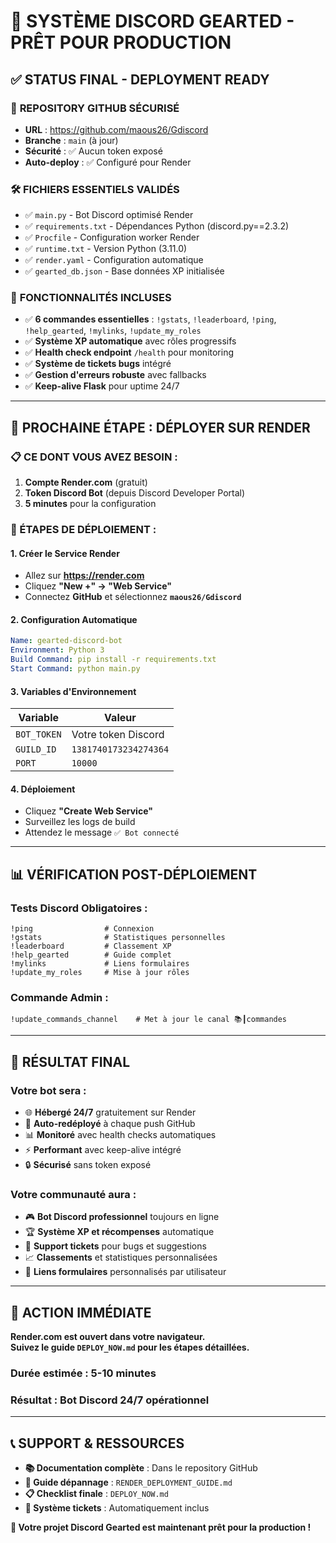 # 🎉 SYSTÈME DISCORD GEARTED - PRÊT POUR PRODUCTION

## ✅ STATUS FINAL - DEPLOYMENT READY

### 🎯 **REPOSITORY GITHUB SÉCURISÉ**
- **URL** : https://github.com/maous26/Gdiscord
- **Branche** : `main` (à jour)
- **Sécurité** : ✅ Aucun token exposé
- **Auto-deploy** : ✅ Configuré pour Render

### 🛠️ **FICHIERS ESSENTIELS VALIDÉS**
- ✅ `main.py` - Bot Discord optimisé Render
- ✅ `requirements.txt` - Dépendances Python (discord.py==2.3.2)
- ✅ `Procfile` - Configuration worker Render
- ✅ `runtime.txt` - Version Python (3.11.0)
- ✅ `render.yaml` - Configuration automatique
- ✅ `gearted_db.json` - Base données XP initialisée

### 🤖 **FONCTIONNALITÉS INCLUSES**
- ✅ **6 commandes essentielles** : `!gstats`, `!leaderboard`, `!ping`, `!help_gearted`, `!mylinks`, `!update_my_roles`
- ✅ **Système XP automatique** avec rôles progressifs
- ✅ **Health check endpoint** `/health` pour monitoring
- ✅ **Système de tickets bugs** intégré
- ✅ **Gestion d'erreurs robuste** avec fallbacks
- ✅ **Keep-alive Flask** pour uptime 24/7

---

## 🚀 **PROCHAINE ÉTAPE : DÉPLOYER SUR RENDER**

### **📋 CE DONT VOUS AVEZ BESOIN :**
1. **Compte Render.com** (gratuit)
2. **Token Discord Bot** (depuis Discord Developer Portal)
3. **5 minutes** pour la configuration

### **🎯 ÉTAPES DE DÉPLOIEMENT :**

#### **1. Créer le Service Render**
- Allez sur **https://render.com**
- Cliquez **"New +" → "Web Service"**
- Connectez **GitHub** et sélectionnez **`maous26/Gdiscord`**

#### **2. Configuration Automatique**
```yaml
Name: gearted-discord-bot
Environment: Python 3
Build Command: pip install -r requirements.txt
Start Command: python main.py
```

#### **3. Variables d'Environnement**
| Variable | Valeur |
|----------|---------|
| `BOT_TOKEN` | Votre token Discord |
| `GUILD_ID` | `1381740173234274364` |
| `PORT` | `10000` |

#### **4. Déploiement**
- Cliquez **"Create Web Service"**
- Surveillez les logs de build
- Attendez le message `✅ Bot connecté`

---

## 📊 **VÉRIFICATION POST-DÉPLOIEMENT**

### **Tests Discord Obligatoires :**
```discord
!ping                # Connexion
!gstats              # Statistiques personnelles  
!leaderboard         # Classement XP
!help_gearted        # Guide complet
!mylinks             # Liens formulaires
!update_my_roles     # Mise à jour rôles
```

### **Commande Admin :**
```discord
!update_commands_channel    # Met à jour le canal 📚┃commandes
```

---

## 🎊 **RÉSULTAT FINAL**

### **Votre bot sera :**
- 🌐 **Hébergé 24/7** gratuitement sur Render
- 🔁 **Auto-redéployé** à chaque push GitHub
- 📊 **Monitoré** avec health checks automatiques
- ⚡ **Performant** avec keep-alive intégré
- 🔒 **Sécurisé** sans token exposé

### **Votre communauté aura :**
- 🎮 **Bot Discord professionnel** toujours en ligne
- 🏆 **Système XP et récompenses** automatique
- 🎫 **Support tickets** pour bugs et suggestions  
- 📈 **Classements** et statistiques personnalisées
- 🔗 **Liens formulaires** personnalisés par utilisateur

---

## 🎯 **ACTION IMMÉDIATE**

**Render.com est ouvert dans votre navigateur.**  
**Suivez le guide `DEPLOY_NOW.md` pour les étapes détaillées.**

### **Durée estimée :** 5-10 minutes
### **Résultat :** Bot Discord 24/7 opérationnel

---

## 📞 **SUPPORT & RESSOURCES**

- **📚 Documentation complète** : Dans le repository GitHub
- **🔧 Guide dépannage** : `RENDER_DEPLOYMENT_GUIDE.md`
- **📋 Checklist finale** : `DEPLOY_NOW.md`
- **🎫 Système tickets** : Automatiquement inclus

**🚀 Votre projet Discord Gearted est maintenant prêt pour la production !**
